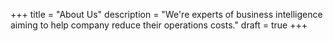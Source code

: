+++
title = "About Us"
description = "We're experts of business intelligence aiming to help company reduce their operations costs."
draft = true
+++
